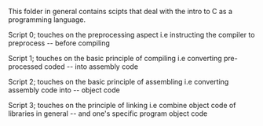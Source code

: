 This folder in general contains scipts that deal with the intro to C as a programming language.

Script 0; touches on the preprocessing aspect i.e instructing the compiler to preprocess --
before compiling

Script 1; touches on the basic principle of compiling i.e converting pre-processed coded --
into assembly code

Script 2; touches on the basic principle of assembling i.e converting assembly code into --
object code

Script 3; touches on the principle of linking i.e combine object code of libraries in general --
and one's specific program object code


